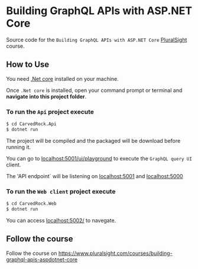 # Building GraphQL APIs with ASP.NET Core

Source code for the `Building GraphQL APIs with ASP.NET Core` [PluralSight](https://www.pluralsight.com) course.

## How to Use

You need [.Net core](https://dotnet.github.io/) installed on your machine.

Once `.Net core` is installed, open your command prompt or terminal and **navigate into this project folder**.

### To run the `Api` project execute

```bash
$ cd CarvedRock.Api
$ dotnet run
```

The project will be compiled and the packaged will be download before running it.

You can go to [localhost:5001/ui/playground](https://localhost:5001/ui/playground) to execute the `GraphQL query UI` client.

The 'API endpoint` will be listening on [localhost:5001](https://localhost:5001) and [localhost:5000](http://localhost:5000)

### To run the `Web client` project execute

```bash
$ cd CarvedRock.Web
$ dotnet run
```

You can access [localhost:5002/](https://localhost:5002/) to navegate.

## Follow the course

Follow the course on https://www.pluralsight.com/courses/building-graphql-apis-aspdotnet-core
